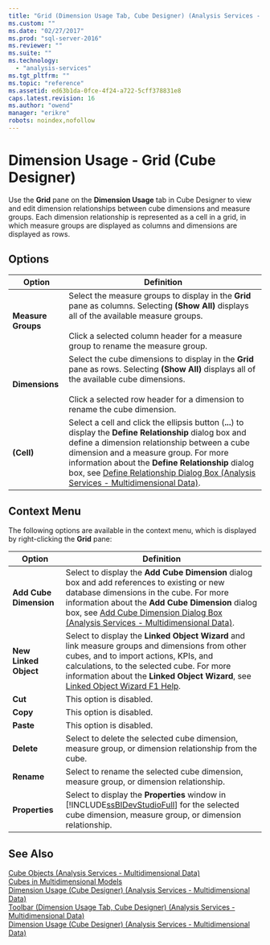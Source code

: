 ```yaml
---
title: "Grid (Dimension Usage Tab, Cube Designer) (Analysis Services - Multidimensional Data) | Microsoft Docs"
ms.custom: ""
ms.date: "02/27/2017"
ms.prod: "sql-server-2016"
ms.reviewer: ""
ms.suite: ""
ms.technology: 
  - "analysis-services"
ms.tgt_pltfrm: ""
ms.topic: "reference"
ms.assetid: ed63b1da-0fce-4f24-a722-5cff378831e8
caps.latest.revision: 16
ms.author: "owend"
manager: "erikre"
robots: noindex,nofollow
---
```

# Dimension Usage - Grid (Cube Designer)
  Use the **Grid** pane on the **Dimension Usage** tab in Cube Designer to view and edit dimension relationships between cube dimensions and measure groups. Each dimension relationship is represented as a cell in a grid, in which measure groups are displayed as columns and dimensions are displayed as rows.  
  
## Options  
  
|Option|Definition|  
|------------|----------------|  
|**Measure Groups**|Select the measure groups to display in the **Grid** pane as columns. Selecting **(Show All)** displays all of the available measure groups.<br /><br /> Click a selected column header for a measure group to rename the measure group.|  
|**Dimensions**|Select the cube dimensions to display in the **Grid** pane as rows. Selecting **(Show All)** displays all of the available cube dimensions.<br /><br /> Click a selected row header for a dimension to rename the cube dimension.|  
|**(Cell)**|Select a cell and click the ellipsis button (**...**) to display the **Define Relationship** dialog box and define a dimension relationship between a cube dimension and a measure group. For more information about the **Define Relationship** dialog box, see [Define Relationship Dialog Box &#40;Analysis Services - Multidimensional Data&#41;](../a9retired/define-relationship-dialog-box-analysis-services-multidimensional-data.md).|  
  
## Context Menu  
 The following options are available in the context menu, which is displayed by right-clicking the **Grid** pane:  
  
|Option|Definition|  
|------------|----------------|  
|**Add Cube Dimension**|Select to display the **Add Cube Dimension** dialog box and add references to existing or new database dimensions in the cube. For more information about the **Add Cube Dimension** dialog box, see [Add Cube Dimension Dialog Box &#40;Analysis Services - Multidimensional Data&#41;](../a9retired/add-cube-dimension-dialog-box-analysis-services-multidimensional-data.md).|  
|**New Linked Object**|Select to display the **Linked Object Wizard** and link measure groups and dimensions from other cubes, and to import actions, KPIs, and calculations, to the selected cube. For more information about the **Linked Object Wizard**, see [Linked Object Wizard F1 Help](../a9retired/linked-object-wizard-f1-help.md).|  
|**Cut**|This option is disabled.|  
|**Copy**|This option is disabled.|  
|**Paste**|This option is disabled.|  
|**Delete**|Select to delete the selected cube dimension, measure group, or dimension relationship from the cube.|  
|**Rename**|Select to rename the selected cube dimension, measure group, or dimension relationship.|  
|**Properties**|Select to display the **Properties** window in [!INCLUDE[ssBIDevStudioFull](../a9notintoc/includes/ssbidevstudiofull-md.md)] for the selected cube dimension, measure group, or dimension relationship.|  
  
## See Also  
 [Cube Objects &#40;Analysis Services - Multidimensional Data&#41;](../analysis-services/multidimensional-models-olap-logical-cube-objects/cube-objects-analysis-services-multidimensional-data.md)   
 [Cubes in Multidimensional Models](../analysis-services/multidimensional-models/cubes-in-multidimensional-models.md)   
 [Dimension Usage &#40;Cube Designer&#41; &#40;Analysis Services - Multidimensional Data&#41;](../a9retired/dimension-usage-cube-designer.md)   
 [Toolbar &#40;Dimension Usage Tab, Cube Designer&#41; &#40;Analysis Services - Multidimensional Data&#41;](../a9retired/dimension-usage-toolbar-cube-designer.md)   
 [Dimension Usage &#40;Cube Designer&#41; &#40;Analysis Services - Multidimensional Data&#41;](../a9retired/dimension-usage-cube-designer.md)  
  
  